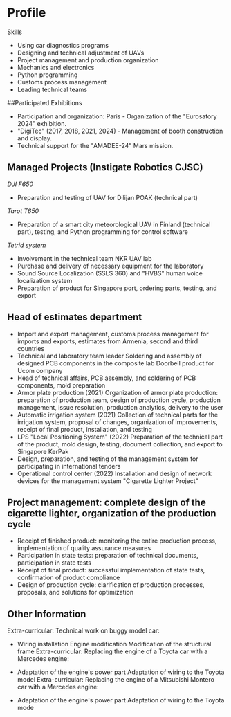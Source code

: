 # Profile
Skills

- Using car diagnostics programs
- Designing and technical adjustment of UAVs
- Project management and production organization
- Mechanics and electronics
- Python programming
- Customs process management
- Leading technical teams

##Participated Exhibitions

- Participation and organization:
Paris - Organization of the "Eurosatory 2024" exhibition.
- "DigiTec" (2017, 2018, 2021, 2024) - Management of booth construction and display.
- Technical support for the "AMADEE-24" Mars mission.

## Managed Projects (Instigate Robotics CJSC)

*DJI F650*

- Preparation and testing of UAV for Dilijan POAK (technical part)

*Tarot T650*
- Preparation of a smart city meteorological UAV in Finland (technical part), testing, and Python programming for control software

*Tetrid system*
- Involvement in the technical team
NKR UAV lab
- Purchase and delivery of necessary equipment for the laboratory
- Sound Source Localization (SSLS 360) and "HVBS" human voice localization system
- Preparation of product for Singapore port, ordering parts, testing, and export

## Head of estimates department
- Import and export management, customs process management for imports and exports, estimates from Armenia, second and third countries
- Technical and laboratory team leader
Soldering and assembly of designed PCB components in the composite lab
Doorbell product for Ucom company
- Head of technical affairs, PCB assembly, and soldering of PCB components, mold preparation
- Armor plate production (2021)
Organization of armor plate production: preparation of production team, design of production cycle, production management, issue resolution, production analytics, delivery to the user
- Automatic irrigation system (2021)
Collection of technical parts for the irrigation system, proposal of changes, organization of improvements, receipt of final product, installation, and testing
- LPS "Local Positioning System" (2022)
Preparation of the technical part of the product, mold design, testing, document collection, and export to Singapore
KerPak
- Design, preparation, and testing of the management system for participating in international tenders
- Operational control center (2022)
Installation and design of network devices for the management system
"Cigarette Lighter Project"

## Project management: complete design of the cigarette lighter, organization of the production cycle

- Receipt of finished product: monitoring the entire production process, implementation of quality assurance measures
- Participation in state tests: preparation of technical documents, participation in state tests
- Receipt of final product: successful implementation of state tests, confirmation of product compliance
- Design of production cycle: clarification of production processes, proposals, and solutions for optimization

## Other Information

Extra-curricular: Technical work on buggy model car:

- Wiring installation
Engine modification
Modification of the structural frame
Extra-curricular: Replacing the engine of a Toyota car with a Mercedes engine:

- Adaptation of the engine's power part
Adaptation of wiring to the Toyota model
Extra-curricular: Replacing the engine of a Mitsubishi Montero car with a Mercedes engine:

- Adaptation of the engine's power part
Adaptation of wiring to the Toyota mode
